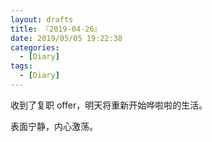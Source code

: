 ```yaml
---
layout: drafts
title: 『2019-04-26』
date: 2019/05/05 19:22:38
categories:
  - [Diary]
tags:
  - [Diary]
---
```


收到了复职 offer，明天将重新开始哗啦啦的生活。

表面宁静，内心激荡。